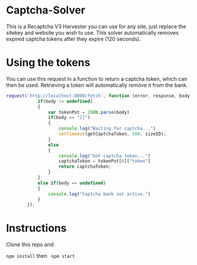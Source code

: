 # Captcha-Solver
This is a Recaptcha V3 Harvester you can use for any site, just replace the sitekey and website you wish to use.
This solver automatically removes expired captcha tokens after they expire (120 seconds).

# Using the tokens

You can use this request in a function to return a captcha token, which can then be used. 
Retrieving a token will automatically remove it from the bank.

```js
request('http://localhost:8080/fetch', function (error, response, body) {
            if(body != undefined)
            {
                var tokenPot = JSON.parse(body)
                if(body == "[]")
                {
                    console.log("Waiting for captcha...")
                    setTimeout(getCaptchaToken, 500, sizeID);
                }
                else
                {
                    console.log("Got captcha token...")
                    captchaToken = tokenPot[0]["token"]
                    return captchaToken;
                }
            }
            else if(body == undefined)
            {
                console.log("Captcha bank not active.")
            }
        });
```

# Instructions
Clone this repo and:

```npm install``` 
then
``` npm start```
